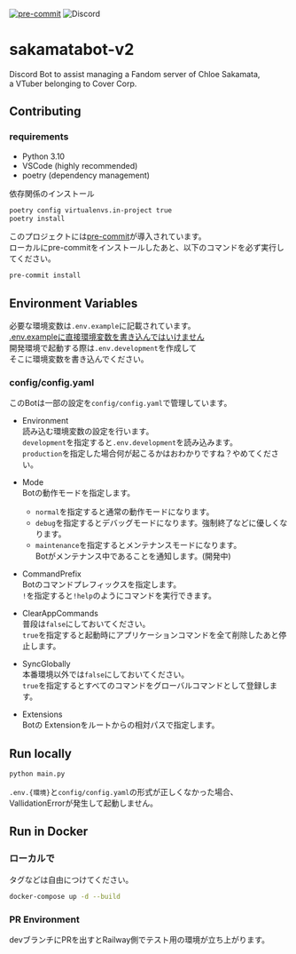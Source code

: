 [![pre-commit](https://img.shields.io/badge/pre--commit-enabled-brightgreen?logo=pre-commit)](https://github.com/pre-commit/pre-commit)
![Discord](https://img.shields.io/discord/915910043461890078)

# sakamatabot-v2

Discord Bot to assist managing a Fandom server of Chloe Sakamata,<br>
a VTuber belonging to Cover Corp.

## Contributing

### requirements

- Python 3.10
- VSCode (highly recommended)
- poetry (dependency management)

依存関係のインストール

```bash
poetry config virtualenvs.in-project true
poetry install
```

このプロジェクトには[pre-commit](https://pre-commit.com/)が導入されています。<br>
ローカルにpre-commitをインストールしたあと、以下のコマンドを必ず実行してください。

```bash
pre-commit install
```

## Environment Variables

必要な環境変数は`.env.example`に記載されています。<br>
<ins>.env.exampleに直接環境変数を書き込んではいけません</ins><br>
開発環境で起動する際は`.env.development`を作成して<br>
そこに環境変数を書き込んでください。<br>

### config/config.yaml

このBotは一部の設定を`config/config.yaml`で管理しています。<br>

- Environment<br>
読み込む環境変数の設定を行います。<br>
`development`を指定すると`.env.development`を読み込みます。<br>
`production`を指定した場合何が起こるかはおわかりですね？やめてください。

- Mode<br>
Botの動作モードを指定します。<br>
  - `normal`を指定すると通常の動作モードになります。<br>
  - `debug`を指定するとデバッグモードになります。強制終了などに優しくなります。<br>
  - `maintenance`を指定するとメンテナンスモードになります。<br>Botがメンテナンス中であることを通知します。(開発中)

- CommandPrefix<br>
Botのコマンドプレフィックスを指定します。<br>
`!`を指定すると`!help`のようにコマンドを実行できます。

- ClearAppCommands<br>
普段は`false`にしておいてください。<br>
`true`を指定すると起動時にアプリケーションコマンドを全て削除したあと停止します。<br>

- SyncGlobally<br>
本番環境以外では`false`にしておいてください。<br>
`true`を指定するとすべてのコマンドをグローバルコマンドとして登録します。<br>

- Extensions<br>
Botの Extensionをルートからの相対パスで指定します。<br>

## Run locally

```bash
python main.py
```

`.env.{環境}`と`config/config.yaml`の形式が正しくなかった場合、<br>
VallidationErrorが発生して起動しません。

## Run in Docker

### ローカルで

タグなどは自由につけてください。


```bash
docker-compose up -d --build
```

### PR Environment

devブランチにPRを出すとRailway側でテスト用の環境が立ち上がります。
